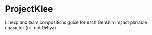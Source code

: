 # ProjectKlee
Lineup and team compositions guide for each Genshin Impact playable character (i.e. not Dehya)
